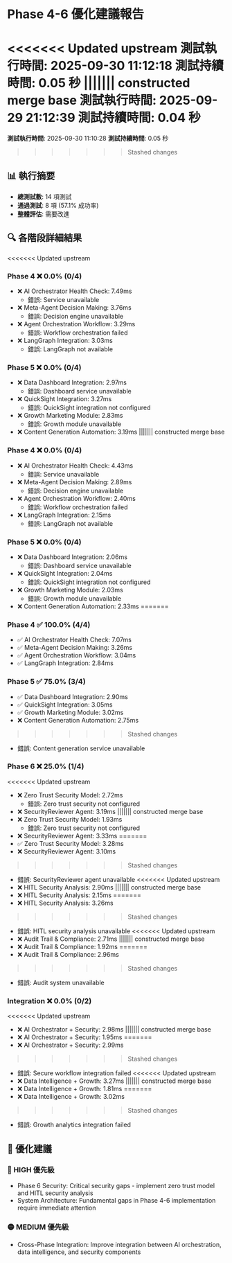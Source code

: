# Phase 4-6 優化建議報告

<<<<<<< Updated upstream
**測試執行時間**: 2025-09-30 11:12:18
**測試持續時間**: 0.05 秒
||||||| constructed merge base
**測試執行時間**: 2025-09-29 21:12:39
**測試持續時間**: 0.04 秒
=======
**測試執行時間**: 2025-09-30 11:10:28
**測試持續時間**: 0.05 秒
>>>>>>> Stashed changes

## 📊 執行摘要

- **總測試數**: 14 項測試
- **通過測試**: 8 項 (57.1% 成功率)
- **整體評估**: 需要改進

## 🔍 各階段詳細結果

<<<<<<< Updated upstream
### Phase 4 ❌ 0.0% (0/4)

- ❌ AI Orchestrator Health Check: 7.49ms
  - 錯誤: Service unavailable
- ❌ Meta-Agent Decision Making: 3.76ms
  - 錯誤: Decision engine unavailable
- ❌ Agent Orchestration Workflow: 3.29ms
  - 錯誤: Workflow orchestration failed
- ❌ LangGraph Integration: 3.03ms
  - 錯誤: LangGraph not available

### Phase 5 ❌ 0.0% (0/4)

- ❌ Data Dashboard Integration: 2.97ms
  - 錯誤: Dashboard service unavailable
- ❌ QuickSight Integration: 3.27ms
  - 錯誤: QuickSight integration not configured
- ❌ Growth Marketing Module: 2.83ms
  - 錯誤: Growth module unavailable
- ❌ Content Generation Automation: 3.19ms
||||||| constructed merge base
### Phase 4 ❌ 0.0% (0/4)

- ❌ AI Orchestrator Health Check: 4.43ms
  - 錯誤: Service unavailable
- ❌ Meta-Agent Decision Making: 2.89ms
  - 錯誤: Decision engine unavailable
- ❌ Agent Orchestration Workflow: 2.40ms
  - 錯誤: Workflow orchestration failed
- ❌ LangGraph Integration: 2.15ms
  - 錯誤: LangGraph not available

### Phase 5 ❌ 0.0% (0/4)

- ❌ Data Dashboard Integration: 2.06ms
  - 錯誤: Dashboard service unavailable
- ❌ QuickSight Integration: 2.04ms
  - 錯誤: QuickSight integration not configured
- ❌ Growth Marketing Module: 2.03ms
  - 錯誤: Growth module unavailable
- ❌ Content Generation Automation: 2.33ms
=======
### Phase 4 ✅ 100.0% (4/4)

- ✅ AI Orchestrator Health Check: 7.07ms
- ✅ Meta-Agent Decision Making: 3.26ms
- ✅ Agent Orchestration Workflow: 3.04ms
- ✅ LangGraph Integration: 2.84ms

### Phase 5 ✅ 75.0% (3/4)

- ✅ Data Dashboard Integration: 2.90ms
- ✅ QuickSight Integration: 3.05ms
- ✅ Growth Marketing Module: 3.02ms
- ❌ Content Generation Automation: 2.75ms
>>>>>>> Stashed changes
  - 錯誤: Content generation service unavailable

### Phase 6 ❌ 25.0% (1/4)

<<<<<<< Updated upstream
- ❌ Zero Trust Security Model: 2.72ms
  - 錯誤: Zero trust security not configured
- ❌ SecurityReviewer Agent: 3.19ms
||||||| constructed merge base
- ❌ Zero Trust Security Model: 1.93ms
  - 錯誤: Zero trust security not configured
- ❌ SecurityReviewer Agent: 3.33ms
=======
- ✅ Zero Trust Security Model: 3.28ms
- ❌ SecurityReviewer Agent: 3.10ms
>>>>>>> Stashed changes
  - 錯誤: SecurityReviewer agent unavailable
<<<<<<< Updated upstream
- ❌ HITL Security Analysis: 2.90ms
||||||| constructed merge base
- ❌ HITL Security Analysis: 2.15ms
=======
- ❌ HITL Security Analysis: 3.26ms
>>>>>>> Stashed changes
  - 錯誤: HITL security analysis unavailable
<<<<<<< Updated upstream
- ❌ Audit Trail & Compliance: 2.71ms
||||||| constructed merge base
- ❌ Audit Trail & Compliance: 1.92ms
=======
- ❌ Audit Trail & Compliance: 2.96ms
>>>>>>> Stashed changes
  - 錯誤: Audit system unavailable

### Integration ❌ 0.0% (0/2)

<<<<<<< Updated upstream
- ❌ AI Orchestrator + Security: 2.98ms
||||||| constructed merge base
- ❌ AI Orchestrator + Security: 1.95ms
=======
- ❌ AI Orchestrator + Security: 2.99ms
>>>>>>> Stashed changes
  - 錯誤: Secure workflow integration failed
<<<<<<< Updated upstream
- ❌ Data Intelligence + Growth: 3.27ms
||||||| constructed merge base
- ❌ Data Intelligence + Growth: 1.81ms
=======
- ❌ Data Intelligence + Growth: 3.02ms
>>>>>>> Stashed changes
  - 錯誤: Growth analytics integration failed

## 🎯 優化建議

### 🔴 HIGH 優先級

- Phase 6 Security: Critical security gaps - implement zero trust model and HITL security analysis
- System Architecture: Fundamental gaps in Phase 4-6 implementation require immediate attention

### 🟡 MEDIUM 優先級

- Cross-Phase Integration: Improve integration between AI orchestration, data intelligence, and security components

